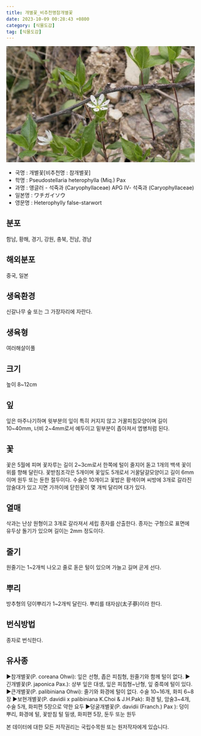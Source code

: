 ```yaml
---
title: 개별꽃_비추천명참개별꽃
date: 2023-10-09 00:28:43 +0800
category: [식물도감]
tag: [식물도감]
---
```




![개별꽃[비추천명 : 참개별꽃]](/assets/img/fileUpload/plants/basic/Caryophyllaceae/Pseudostellaria/19766/19766_20160726152737299files_th2.jpg)
- 국명 : 개별꽃[비추천명 : 참개별꽃]
- 학명 : Pseudostellaria heterophylla (Miq.) Pax
- 과명 : 앵글러 - 석죽과 (Caryophyllaceae) APG Ⅳ- 석죽과 (Caryophyllaceae)
- 일본명 : ワチガイソウ
- 영문명 : Heterophylly false-starwort


## 분포
함남, 황해, 경기, 강원, 충북, 전남, 경남
## 해외분포
중국, 일본
## 생육환경
신갈나무 숲 또는 그 가장자리에 자란다.
## 생육형
여러해살이풀
## 크기
높이 8~12cm
## 잎
잎은 마주나기하며 윗부분의 잎이 특히 커지지 않고 거꿀피침모양이며 길이 10~40mm, 너비 2~4mm로서 예두이고 밑부분이 좁아져서 엽병처럼 된다.
## 꽃
꽃은 5월에 피며 꽃자루는 길이 2~3cm로서 한쪽에 털이 줄지어 돋고 1개의 백색 꽃이 위를 향해 달린다. 꽃받침조각은 5개이며 꽃잎도 5개로서 거꿀달걀모양이고 길이 6mm이며 원두 또는 둔한 절두이다. 수술은 10개이고 꽃밥은 황색이며 씨방에 3개로 갈라진 암술대가 있고 지면 가까이에 닫힌꽃이 몇 개씩 달리며 대가 있다.
## 열매
삭과는 난상 원형이고 3개로 갈라져서 세립 종자를 산출한다. 종자는 구형으로 표면에 유두상 돌기가 있으며 길이는 2mm 정도이다.
## 줄기
원줄기는 1~2개씩 나오고 줄로 돋은 털이 있으며 가늘고 길며 곧게 선다.
## 뿌리
방추형의 덩이뿌리가 1~2개씩 달린다. 뿌리를 태자삼(太子蔘)이라 한다.
## 번식방법
종자로 번식한다.
## 유사종
▶참개별꽃(P. coreana Ohwi): 잎은 선형, 좁은 피침형, 원줄기와 함께 털이 없다.
▶긴개별꽃(P. japonica Pax.): 상부 잎은 대생, 잎은 피침형~난형, 잎 중륵에 털이 있다.
▶큰개별꽃(P. palibiniana Ohwi): 줄기와 화경에 털이 없다. 수술 10~16개, 화피 6~8장
▶보현개별꽃(P. davidii x palibiniana K.Choi & J.H.Pak): 화경 털, 암술3~4개, 수술 5개, 화피편 5장으로 약한 요두
▶덩굴개별꽃(P. davidii (Franch.) Pax ): 덩이 뿌리, 화경에 털, 꽃받침 털 밀생, 화피편 5장, 둔두 또눈 원두






본 데이터에 대한 모든 저작권리는 국립수목원 또는 원저작자에게 있습니다.
